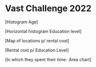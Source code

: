 <h1> Vast Challenge 2022 </h1>

[Histogram Age]

[Horizontal histogram Education level]

[Map of locations p/ rental cost]

[Rental cost p/ Education Level]

[In which they spent their time- Area chart]
